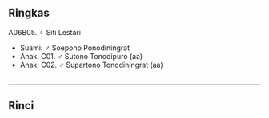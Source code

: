 ## Ringkas

A06B05. ♀ Siti Lestari
	<br/>

*	Suami: ♂ Soepono Ponodiningrat
	<br/>
*	Anak: C01. ♂ Sutono Tonodipuro (aa)
*	Anak: C02. ♂ Supartono Tonodiningrat (aa)
	<br/><br/>

-- -- --

## Rinci
